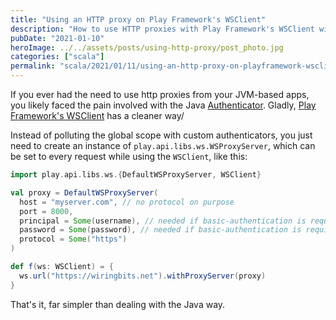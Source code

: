 ```yaml
---
title: "Using an HTTP proxy on Play Framework's WSClient"
description: "How to use HTTP proxies with Play Framework's WSClient without polluting the global scope with custom authenticators."
pubDate: "2021-01-10"
heroImage: ../../assets/posts/using-http-proxy/post_photo.jpg
categories: ["scala"]
permalink: "scala/2021/01/11/using-an-http-proxy-on-playframework-wsclient.html"
---
```


If you ever had the need to use http proxies from your JVM-based apps, you likely faced the pain involved with the Java [Authenticator](https://docs.oracle.com/javase/8/docs/api/java/net/Authenticator.html). Gladly, [Play Framework's WSClient](https://www.playframework.com/documentation/2.8.x/ScalaWS) has a cleaner way/

Instead of polluting the global scope with custom authenticators, you just need to create an instance of `play.api.libs.ws.WSProxyServer`, which can be set to every request while using the `WSClient`, like this:

```scala
import play.api.libs.ws.{DefaultWSProxyServer, WSClient}

val proxy = DefaultWSProxyServer(
  host = "myserver.com", // no protocol on purpose
  port = 8000,
  principal = Some(username), // needed if basic-authentication is required
  password = Some(password), // needed if basic-authentication is required
  protocol = Some("https")
)

def f(ws: WSClient) = {
  ws.url("https://wiringbits.net").withProxyServer(proxy)
}
```

That's it, far simpler than dealing with the Java way.
